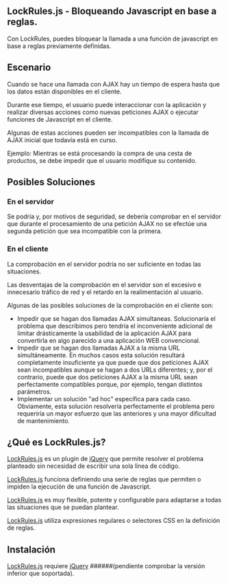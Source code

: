 ## LockRules.js - Bloqueando Javascript en base a reglas.

Con LockRules, puedes bloquear la llamada a una función de javascript en base a reglas previamente definidas.

## Escenario

Cuando se hace una llamada con AJAX hay un tiempo de espera hasta que los datos están disponibles en el cliente.

Durante ese tiempo, el usuario puede interaccionar con la aplicación y realizar diversas acciones como nuevas peticiones AJAX o ejecutar funciones de Javascript en el cliente.

Algunas de estas acciones pueden ser incompatibles con la llamada de AJAX inicial que todavía está en curso.

Ejemplo: Mientras se está procesando la compra de una cesta de productos, se debe impedir que el usuario modifique su contenido.

## Posibles Soluciones 

### En el servidor

Se podría y, por motivos de seguridad, se debería comprobar en el servidor que durante el procesamiento de una petición AJAX no se efectúe una segunda petición que sea incompatible con la primera.

### En el cliente

La comprobación en el servidor podría no ser suficiente en todas las situaciones.

Las desventajas de la comprobación en el servidor son el excesivo e innecesario tráfico de red y el retardo en la realimentación al usuario.

Algunas de las posibles soluciones de la comprobación en el cliente son:

  * Impedir que se hagan dos llamadas AJAX simultaneas. Solucionaría el problema que describimos pero tendría el inconveniente adicional de limitar drásticamente la usabilidad de la aplicación AJAX para convertirla en algo parecido a una aplicación WEB convencional.
  * Impedir que se hagan dos llamadas AJAX a la misma URL simultáneamente. En muchos casos esta solución resultará completamente insuficiente ya que puede que dos peticiones AJAX sean incompatibles aunque se hagan a dos URLs diferentes; y, por el contrario, puede que dos peticiones AJAX a la misma URL sean perfectamente compatibles porque, por ejemplo, tengan distintos parámetros.
  * Implementar un solución "ad hoc" específica para cada caso. Obviamente, esta solución resolvería perfectamente el problema pero requeriría un mayor esfuerzo que las anteriores y una mayor dificultad de mantenimiento.
 
## ¿Qué es LockRules.js?

[LockRules.js](https://github.com/surtich/lockRules.js) es un plugin de [jQuery](http://http://jquery.com/) que permite resolver el problema planteado sin necesidad de escribir una sola línea de código.

[LockRules.js](https://github.com/surtich/lockRules.js) funciona definiendo una serie de reglas que permiten o impiden la ejecución de una función de Javascript.

[LockRules.js](https://github.com/surtich/lockRules.js) es muy flexible, potente y configurable para adaptarse a todas las situaciones que se puedan plantear.

[LockRules.js](https://github.com/surtich/lockRules.js) utiliza expresiones regulares o selectores CSS en la definición de reglas.

## Instalación

[LockRules.js](https://github.com/surtich/lockRules.js) requiere [jQuery](http://http://jquery.com/) ######(pendiente comprobar la versión inferior que soportada).



